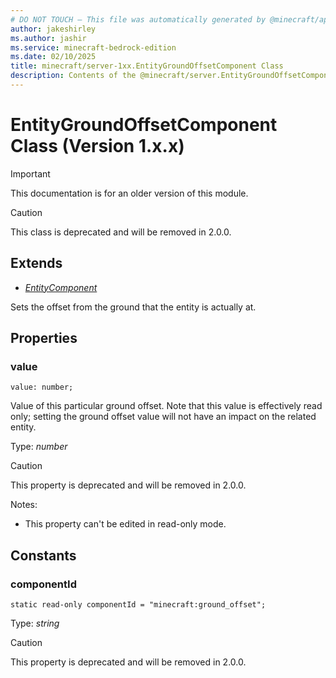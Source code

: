 ```yaml
---
# DO NOT TOUCH — This file was automatically generated by @minecraft/api-docs-generator, to report problems file an issue at https://github.com/Mojang/minecraft-scripting-libraries
author: jakeshirley
ms.author: jashir
ms.service: minecraft-bedrock-edition
ms.date: 02/10/2025
title: minecraft/server-1xx.EntityGroundOffsetComponent Class
description: Contents of the @minecraft/server.EntityGroundOffsetComponent class (Version 1.x.x).
---
```

# EntityGroundOffsetComponent Class (Version 1.x.x)

> [!IMPORTANT]
> This documentation is for an older version of this module.

> [!CAUTION]
> This class is deprecated and will be removed in 2.0.0.

## Extends
- [*EntityComponent*](EntityComponent.md)

Sets the offset from the ground that the entity is actually at.

## Properties

### **value**
`value: number;`

Value of this particular ground offset. Note that this value is effectively read only; setting the ground offset value will not have an impact on the related entity.

Type: *number*

> [!CAUTION]
> This property is deprecated and will be removed in 2.0.0.

Notes:
  - This property can't be edited in read-only mode.

## Constants

### **componentId**
`static read-only componentId = "minecraft:ground_offset";`

Type: *string*

> [!CAUTION]
> This property is deprecated and will be removed in 2.0.0.
